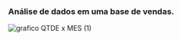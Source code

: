 ### Análise de dados em uma base de vendas.
![grafico QTDE x MES (1)](https://user-images.githubusercontent.com/64090350/236249238-0a202121-14c6-4f2a-a8af-6572483b3e16.png)
